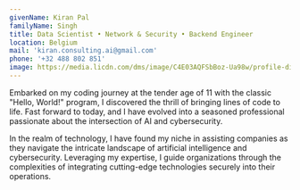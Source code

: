 ```yaml
---
givenName: Kiran Pal
familyName: Singh
title: Data Scientist • Network & Security • Backend Engineer
location: Belgium
mail: 'kiran.consulting.ai@gmail.com'
phone: '+32 488 802 851'
image: https://media.licdn.com/dms/image/C4E03AQFSbBoz-Ua98w/profile-displayphoto-shrink_800_800/0/1661151976955?e=2147483647&v=beta&t=9zYO9w9luOLTNTe55pU-Mnf6yUsb2HUdEYs6xLU3zfQ
---
```


Embarked on my coding journey at the tender age of 11 with the classic "Hello, World!" program, I discovered the thrill of bringing lines of code to life. Fast forward to today, and I have evolved into a seasoned professional passionate about the intersection of AI and cybersecurity.

In the realm of technology, I have found my niche in assisting companies as they navigate the intricate landscape of artificial intelligence and cybersecurity. Leveraging my expertise, I guide organizations through the complexities of integrating cutting-edge technologies securely into their operations.

